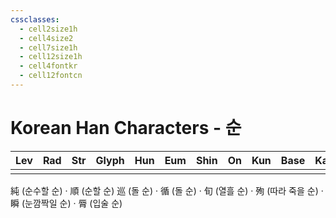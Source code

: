 ```yaml
---
cssclasses:
  - cell2size1h
  - cell4size2
  - cell7size1h
  - cell12size1h
  - cell4fontkr
  - cell12fontcn
---
```


# Korean Han Characters - 순

| Lev | Rad | Str | Glyph | Hun | Eum | Shin | On  | Kun | Base | Kana | Simp | Man | Can | Viet |
| :-: | :-: | :-: | :---: | :-: | :-: | :--: | :-: | :-: | :--: | :--: | :--: | :-: | :-: | :--: |
|     |     |     |       |     |     |      |     |     |      |      |      |     |     |      |
純 (순수할 순) · 順 (순할 순)
巡 (돌 순) · 循 (돌 순) · 旬 (열흘 순) · 殉 (따라 죽을 순) · 瞬 (눈깜짝일 순) · 脣 (입술 순)